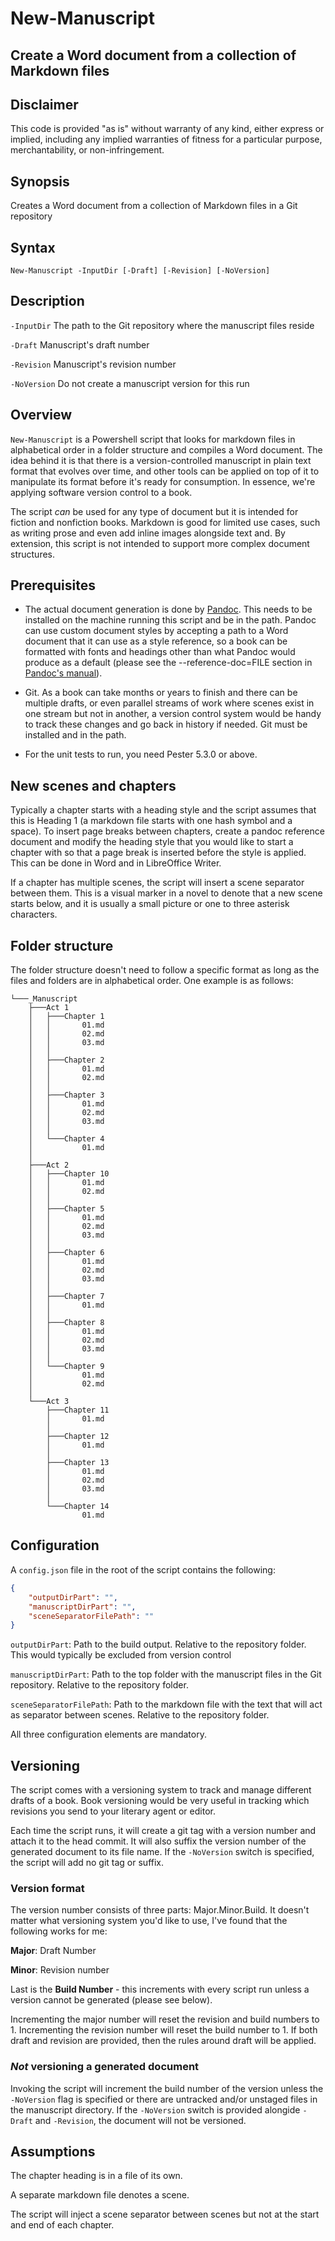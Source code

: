 # New-Manuscript
## Create a Word document from a collection of Markdown files

## Disclaimer
This code is provided "as is" without warranty of any kind, either express or implied, including any implied warranties of fitness for a particular purpose, merchantability, or non-infringement.

## Synopsis
Creates a Word document from a collection of Markdown files in a Git repository

## Syntax
```
New-Manuscript -InputDir [-Draft] [-Revision] [-NoVersion]
```

## Description

`-InputDir`&#9;The path to the Git repository where the manuscript files reside

`-Draft`&#9;Manuscript's draft number

`-Revision`&#9;Manuscript's revision number

`-NoVersion`&#9;Do not create a manuscript version for this run

## Overview
`New-Manuscript` is a Powershell script that looks for markdown files in alphabetical order in a folder structure and compiles a Word document. The idea behind it is that there is a version-controlled manuscript in plain text format that evolves over time, and other tools can be applied on top of it to manipulate its format before it's ready for consumption. In essence, we're applying software version control to a book.

The script *can* be used for any type of document but it is intended for fiction and nonfiction books. Markdown is good for limited use cases, such as writing prose and even add inline images alongside text and. By extension, this script is not intended to support more complex document structures.


## Prerequisites
- The actual document generation is done by [Pandoc](https://pandoc.org/). This needs to be installed on the machine running this script and be in the path. Pandoc can use custom document styles by accepting a path to a Word document that it can use as a style reference, so a book can be formatted with fonts and headings other than what Pandoc would produce as a default (please see the --reference-doc=FILE section in [Pandoc's manual](https://pandoc.org/MANUAL.html#options-affecting-specific-writers)).

- Git. As a book can take months or years to finish and there can be multiple drafts, or even parallel streams of work where scenes exist in one stream but not in another, a version control system would be handy to track these changes and go back in history if needed. Git must be installed and in the path.

- For the unit tests to run, you need Pester 5.3.0 or above.

## New scenes and chapters

Typically a chapter starts with a heading style and the script assumes that this is Heading 1 (a markdown file starts with one hash symbol and a space). To insert page breaks between chapters, create a pandoc reference document and modify the heading style that you would like to start a chapter with so that a page break is inserted before the style is applied. This can be done in Word and in LibreOffice Writer.

If a chapter has multiple scenes, the script will insert a scene separator between them. This is a visual marker in a novel to denote that a new scene starts below, and it is usually a small picture or one to three asterisk characters.

## Folder structure

The folder structure doesn't need to follow a specific format as long as the files and folders are in alphabetical order. One example is as follows:

```
└───_Manuscript
    ├───Act 1
    │   ├───Chapter 1
    │   │       01.md
    │   │       02.md
    │   │       03.md
    │   │
    │   ├───Chapter 2
    │   │       01.md
    │   │       02.md
    │   │
    │   ├───Chapter 3
    │   │       01.md
    │   │       02.md
    │   │       03.md
    │   │
    │   └───Chapter 4
    │           01.md
    │
    ├───Act 2
    │   ├───Chapter 10
    │   │       01.md
    │   │       02.md
    │   │
    │   ├───Chapter 5
    │   │       01.md
    │   │       02.md
    │   │       03.md
    │   │
    │   ├───Chapter 6
    │   │       01.md
    │   │       02.md
    │   │       03.md
    │   │
    │   ├───Chapter 7
    │   │       01.md
    │   │
    │   ├───Chapter 8
    │   │       01.md
    │   │       02.md
    │   │       03.md
    │   │
    │   └───Chapter 9
    │           01.md
    │           02.md
    │
    └───Act 3
        ├───Chapter 11
        │       01.md
        │
        ├───Chapter 12
        │       01.md
        │
        ├───Chapter 13
        │       01.md
        │       02.md
        │       03.md
        │
        └───Chapter 14
                01.md
```

## Configuration
A `config.json` file in the root of the script contains the following:

```json
{
    "outputDirPart": "",
    "manuscriptDirPart": "",
    "sceneSeparatorFilePath": ""
}
```

`outputDirPart`:&#9;Path to the build output. Relative to the repository folder. This would typically be excluded from version control

`manuscriptDirPart`:&#9;Path to the top folder with the manuscript files in the Git repository. Relative to the repository folder.

`sceneSeparatorFilePath`:&#9;Path to the markdown file with the text that will act as separator between scenes. Relative to the repository folder.

All three configuration elements are mandatory.

## Versioning

The script comes with a versioning system to track and manage different drafts of a book. Book versioning would be very useful in tracking which revisions you send to your literary agent or editor.

Each time the script runs, it will create a git tag with a version number and attach it to the head commit. It will also suffix the version number of the generated document to its file name. If the `-NoVersion` switch is specified, the script will add no git tag or suffix.

### Version format
The version number consists of three parts: Major.Minor.Build. It doesn't matter what versioning system you'd like to use, I've found that the following works for me:

**Major**: Draft Number

**Minor**: Revision number

Last is the **Build Number** - this increments with every script run unless a version cannot be generated (please see below).

Incrementing the major number will reset the revision and build numbers to 1. Incrementing the revision number will reset the build number to 1. If both draft and revision are provided, then the rules around draft will be applied.

### *Not* versioning a generated document

Invoking the script will increment the build number of the version unless the `-NoVersion` flag is specified or there are untracked and/or unstaged files in the manuscript directory. If the `-NoVersion` switch is provided alongide `-Draft` and `-Revision`, the document will not be versioned.

## Assumptions

The chapter heading is in a file of its own.

A separate markdown file denotes a scene.

The script will inject a scene separator between scenes but not at the start and end of each chapter.
